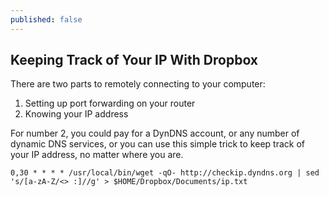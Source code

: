 ```yaml
---
published: false
---
```


## Keeping Track of Your IP With Dropbox

There are two parts to remotely connecting to your computer:

1. Setting up port forwarding on your router
2. Knowing your IP address

For number 2, you could pay for a DynDNS account, or any number of dynamic DNS services, or you can use this simple trick to keep track of your IP address, no matter where you are.



    0,30 * * * * /usr/local/bin/wget -qO- http://checkip.dyndns.org | sed 's/[a-zA-Z/<> :]//g' > $HOME/Dropbox/Documents/ip.txt